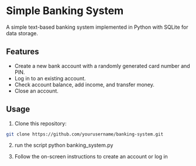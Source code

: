 # Simple Banking System

A simple text-based banking system implemented in Python with SQLite for data storage.

## Features

- Create a new bank account with a randomly generated card number and PIN.
- Log in to an existing account.
- Check account balance, add income, and transfer money.
- Close an account.

## Usage

1. Clone this repository:

```bash
git clone https://github.com/yourusername/banking-system.git
```

2. run the script 
python banking_system.py

3. Follow the on-screen instructions to create an account or log in